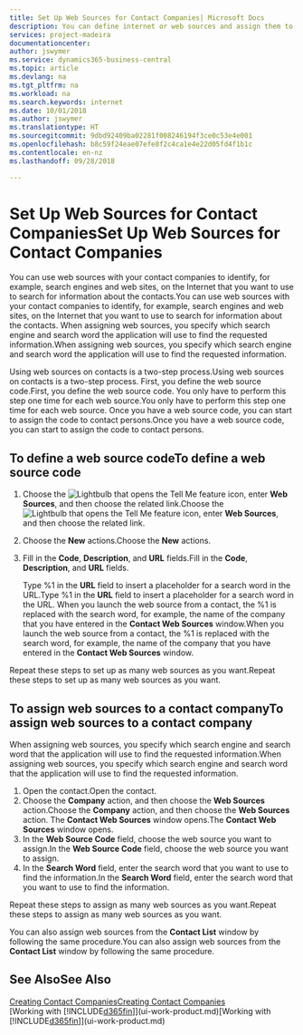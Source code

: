 ```yaml
---
title: Set Up Web Sources for Contact Companies| Microsoft Docs
description: You can define internet or web sources and assign them to a contact company to help identify how you want to search for information about your contacts.
services: project-madeira
documentationcenter: 
author: jswymer
ms.service: dynamics365-business-central
ms.topic: article
ms.devlang: na
ms.tgt_pltfrm: na
ms.workload: na
ms.search.keywords: internet
ms.date: 10/01/2018
ms.author: jswymer
ms.translationtype: HT
ms.sourcegitcommit: 9dbd92409ba02281f008246194f3ce0c53e4e001
ms.openlocfilehash: b8c59f24eae07efe8f2c4ca1e4e22d05fd4f1b1c
ms.contentlocale: en-nz
ms.lasthandoff: 09/28/2018

---
```

# <a name="set-up-web-sources-for-contact-companies"></a><span data-ttu-id="19506-103">Set Up Web Sources for Contact Companies</span><span class="sxs-lookup"><span data-stu-id="19506-103">Set Up Web Sources for Contact Companies</span></span>
<span data-ttu-id="19506-104">You can use web sources with your contact companies to identify, for example, search engines and web sites, on the Internet that you want to use to search for information about the contacts.</span><span class="sxs-lookup"><span data-stu-id="19506-104">You can use web sources with your contact companies to identify, for example, search engines and web sites, on the Internet that you want to use to search for information about the contacts.</span></span> <span data-ttu-id="19506-105">When assigning web sources, you specify which search engine and search word the application will use to find the requested information.</span><span class="sxs-lookup"><span data-stu-id="19506-105">When assigning web sources, you specify which search engine and search word the application will use to find the requested information.</span></span>

<span data-ttu-id="19506-106">Using web sources on contacts is a two-step process.</span><span class="sxs-lookup"><span data-stu-id="19506-106">Using web sources on contacts is a two-step process.</span></span> <span data-ttu-id="19506-107">First, you define the web source code.</span><span class="sxs-lookup"><span data-stu-id="19506-107">First, you define the web source code.</span></span> <span data-ttu-id="19506-108">You only have to perform this step one time for each web source.</span><span class="sxs-lookup"><span data-stu-id="19506-108">You only have to perform this step one time for each web source.</span></span> <span data-ttu-id="19506-109">Once you have a web source code, you can start to assign the code to contact persons.</span><span class="sxs-lookup"><span data-stu-id="19506-109">Once you have a web source code, you can start to assign the code to contact persons.</span></span>

## <a name="to-define-a-web-source-code"></a><span data-ttu-id="19506-110">To define a web source code</span><span class="sxs-lookup"><span data-stu-id="19506-110">To define a web source code</span></span>
1. <span data-ttu-id="19506-111">Choose the ![Lightbulb that opens the Tell Me feature](media/ui-search/search_small.png "Tell me what you want to do") icon, enter **Web Sources**, and then choose the related link.</span><span class="sxs-lookup"><span data-stu-id="19506-111">Choose the ![Lightbulb that opens the Tell Me feature](media/ui-search/search_small.png "Tell me what you want to do") icon, enter **Web Sources**, and then choose the related link.</span></span>
2. <span data-ttu-id="19506-112">Choose the **New** actions.</span><span class="sxs-lookup"><span data-stu-id="19506-112">Choose the **New** actions.</span></span>
3. <span data-ttu-id="19506-113">Fill in the **Code**, **Description**, and **URL** fields.</span><span class="sxs-lookup"><span data-stu-id="19506-113">Fill in the **Code**, **Description**, and **URL** fields.</span></span>

    <span data-ttu-id="19506-114">Type %1 in the **URL** field to insert a placeholder for a search word in the URL.</span><span class="sxs-lookup"><span data-stu-id="19506-114">Type %1 in the **URL** field to insert a placeholder for a search word in the URL.</span></span> <span data-ttu-id="19506-115">When you launch the web source from a contact, the %1 is replaced with the search word, for example, the name of the company that you have entered in the **Contact Web Sources** window.</span><span class="sxs-lookup"><span data-stu-id="19506-115">When you launch the web source from a contact, the %1 is replaced with the search word, for example, the name of the company that you have entered in the **Contact Web Sources** window.</span></span>

<span data-ttu-id="19506-116">Repeat these steps to set up as many web sources as you want.</span><span class="sxs-lookup"><span data-stu-id="19506-116">Repeat these steps to set up as many web sources as you want.</span></span>

## <a name="to-assign-web-sources-to-a-contact-company"></a><span data-ttu-id="19506-117">To assign web sources to a contact company</span><span class="sxs-lookup"><span data-stu-id="19506-117">To assign web sources to a contact company</span></span>
<span data-ttu-id="19506-118">When assigning web sources, you specify which search engine and search word that the application will use to find the requested information.</span><span class="sxs-lookup"><span data-stu-id="19506-118">When assigning web sources, you specify which search engine and search word that the application will use to find the requested information.</span></span>

1. <span data-ttu-id="19506-119">Open the contact.</span><span class="sxs-lookup"><span data-stu-id="19506-119">Open the contact.</span></span>
2. <span data-ttu-id="19506-120">Choose the **Company** action, and then choose the **Web Sources** action.</span><span class="sxs-lookup"><span data-stu-id="19506-120">Choose the **Company** action, and then choose the **Web Sources** action.</span></span> <span data-ttu-id="19506-121">The **Contact Web Sources** window opens.</span><span class="sxs-lookup"><span data-stu-id="19506-121">The **Contact Web Sources** window opens.</span></span>
3. <span data-ttu-id="19506-122">In the **Web Source Code** field, choose the web source you want to assign.</span><span class="sxs-lookup"><span data-stu-id="19506-122">In the **Web Source Code** field, choose the web source you want to assign.</span></span>
4. <span data-ttu-id="19506-123">In the **Search Word** field, enter the search word that you want to use to find the information.</span><span class="sxs-lookup"><span data-stu-id="19506-123">In the **Search Word** field, enter the search word that you want to use to find the information.</span></span>

<span data-ttu-id="19506-124">Repeat these steps to assign as many web sources as you want.</span><span class="sxs-lookup"><span data-stu-id="19506-124">Repeat these steps to assign as many web sources as you want.</span></span>

<span data-ttu-id="19506-125">You can also assign web sources from the **Contact List** window by following the same procedure.</span><span class="sxs-lookup"><span data-stu-id="19506-125">You can also assign web sources from the **Contact List** window by following the same procedure.</span></span>

## <a name="see-also"></a><span data-ttu-id="19506-126">See Also</span><span class="sxs-lookup"><span data-stu-id="19506-126">See Also</span></span>
[<span data-ttu-id="19506-127">Creating Contact Companies</span><span class="sxs-lookup"><span data-stu-id="19506-127">Creating Contact Companies</span></span>](marketing-create-contact-companies.md)  
<span data-ttu-id="19506-128">[Working with [!INCLUDE[d365fin](includes/d365fin_md.md)]](ui-work-product.md)</span><span class="sxs-lookup"><span data-stu-id="19506-128">[Working with [!INCLUDE[d365fin](includes/d365fin_md.md)]](ui-work-product.md)</span></span>

